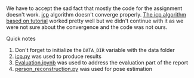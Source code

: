 #

We have to accept the sad fact that mostly the code for the assignment doesn't work. [icp](src/icp.py) algorithm doesn't 
converge properly. [The icp algorithm based on tutorial](src/not_used_attempts/icp_based_on_tutorial.py) worked pretty well
but we didn't continue with it as we were not sure about the convergence and the code was not ours. 

Quick notes
1. Don't forget to initialize the ```DATA_DIR``` variable with the data folder
2. [icp.py](src/icp.py) was used to produce results 
3. [Evaluation.ipynb](src/Evaluation.ipynb) was used to address the evaluation part of the report
4. [person_reconstruction.py](src/person_reconstruction.py) was used for pose estimation 